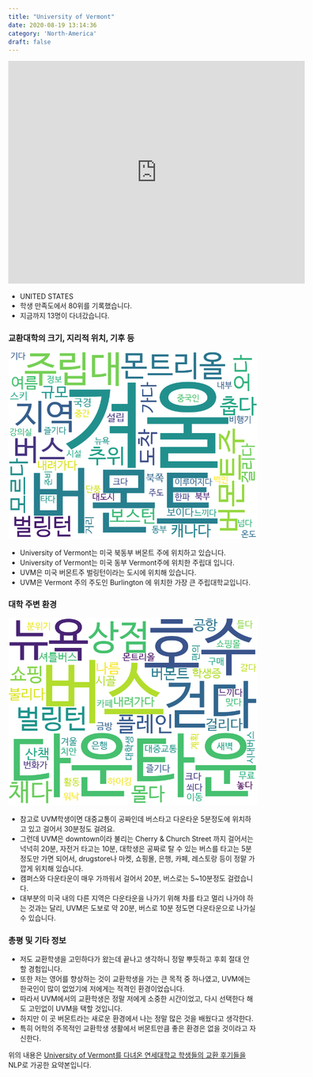 ```yaml
---
title: "University of Vermont"
date: 2020-08-19 13:14:36
category: 'North-America'
draft: false
---
```


<iframe
width="600"
height="450"
frameborder="0" style="border:0"
src="https://www.google.com/maps/embed/v1/place?key=AIzaSyC9e1AME-pVmWC4hBpFdu5S4dKzyepa3HQ&q=University+of+Vermont&center=44.4778528,-73.1964637&zoom=14" allowfullscreen>
</iframe>

* UNITED STATES
* 학생 만족도에서 80위를 기록했습니다.
* 지금까지 13명이 다녀갔습니다. 

### 교환대학의 크기, 지리적 위치, 기후 등

![gen_info-WordCloud](../univ_wordclouds_okt/gen_info/US000248_gen_info_okt.png)

* University of Vermont는 미국 북동부 버몬트 주에 위치하고 있습니다.
* University of Vermont는 미국 동부 Vermont주에 위치한 주립대 입니다.
* UVM은 미국 버몬트주 벌링턴이라는 도시에 위치해 있습니다.
* UVM은 Vermont 주의 주도인 Burlington 에 위치한 가장 큰 주립대학교입니다.


### 대학 주변 환경

![env_info-WordCloud](../univ_wordclouds_okt/env_info/US000248_env_info_okt.png)

* 참고로 UVM학생이면 대중교통이 공짜인데 버스타고 다운타운 5분정도에 위치하고 있고 걸어서 30분정도 걸려요.
* 그런데 UVM은 downtown이라 불리는 Cherry & Church Street 까지 걸어서는 넉넉히 20분, 자전거 타고는 10분, 대학생은 공짜로 탈 수 있는 버스를 타고는 5분 정도만 가면 되어서, drugstore나 마켓, 쇼핑몰, 은행, 카페, 레스토랑 등이 정말 가깝게 위치해 있습니다.
* 캠퍼스와 다운타운이 매우 가까워서 걸어서 20분, 버스로는 5~10분정도 걸렸습니다.
* 대부분의 미국 내의 다른 지역은 다운타운을 나가기 위해 차를 타고 멀리 나가야 하는 것과는 달리, UVM은 도보로 약 20분, 버스로 10분 정도면 다운타운으로 나가실 수 있습니다.


### 총평 및 기타 정보 
* 저도 교환학생을 고민하다가 왔는데 끝나고 생각하니 정말 뿌듯하고 후회 절대 안 할 경험입니다.
* 또한 저는 영어를 향상하는 것이 교환학생을 가는 큰 목적 중 하나였고, UVM에는 한국인이 많이 없었기에 저에게는 적격인 환경이었습니다.
* 따라서 UVM에서의 교환학생은 정말 저에게 소중한 시간이었고, 다시 선택한다 해도 고민없이 UVM을 택할 것입니다.
* 하지만 이 곳 버몬트라는 새로운 환경에서 나는 정말 많은 것을 배웠다고 생각한다.
* 특히 어학의 주목적인 교환학생 생활에서 버몬트만큼 좋은 환경은 없을 것이라고 자신한다.


위의 내용은 [University of Vermont를 다녀온 연세대학교 학생들의 교환 후기들을](http://oia.yonsei.ac.kr/partner/expReport.asp?ucode=US000248&bgbn=A) NLP로 가공한 요약본입니다. 
